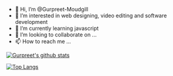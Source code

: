 - 👋 Hi, I’m @Gurpreet-Moudgill
- 👀 I’m interested in web designing, video editing and software development
- 🌱 I’m currently learning javascript
- 💞️ I’m looking to collaborate on ...
- 📫 How to reach me ...

<!---
Gurpreet-Moudgill/Gurpreet-Moudgill is a ✨ special ✨ repository because its `README.md` (this file) appears on your GitHub profile.
You can click the Preview link to take a look at your changes.
--->
[![Gurpreet's github stats](https://github-readme-stats.vercel.app/api?username=Gurpreet-Moudgill&count_private=true&show_icons=true&theme=radical&hide_rank=false)](https://github.com/Gurpreet-Moudgill/github-readme-stats)

[![Top Langs](https://github-readme-stats.vercel.app/api/top-langs/?username=Gurpreet-Moudgill)](https://github.com/Gurpreet-Moudgill/github-readme-stats)
